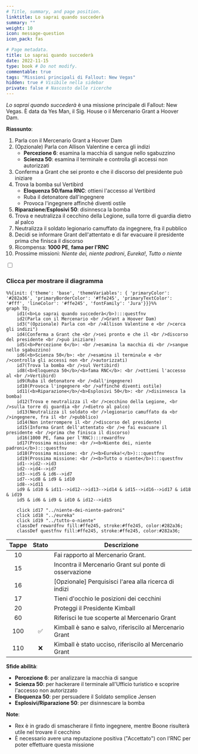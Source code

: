 ```yaml
---
# Title, summary, and page position.
linktitle: Lo saprai quando succederà
summary: ""
weight: 10
icon: message-question
icon_pack: fas

# Page metadata.
title: Lo saprai quando succederà
date: 2022-11-15
type: book # Do not modify.
commentable: true
tags: "Missioni principali di Fallout: New Vegas"
hidden: true # Visibile nella sidebar
private: false # Nascosto dalle ricerche
---
```


<div class="fnv">


*Lo saprai quando succederà* è una missione principale di Fallout: New Vegas. È data da Yes Man, il Sig. House o il Mercenario Grant a Hoover Dam.

**Riassunto**:
1. Parla con il Mercenario Grant a Hoover Dam
2. (Opzionale) Parla con Allison Valentine e cerca gli indizi
   - **Percezione 6**: esamina la macchia di sangue nello sgabuzzino
   - **Scienza 50**: esamina il terminale e controlla gli accessi non autorizzati
3. Conferma a Grant che sei pronto e che il discorso del presidente può iniziare
4. Trova la bomba sul Vertibird
   - **Eloquenza 50**/**fama RNC**: ottieni l'accesso al Vertibird
   - Ruba il detonatore dall'ingegnere
   - Provoca l'ingegnere affinché diventi ostile
5. **Riparazione**/**Esplosivi 50**: disinnesca la bomba
6.  Trova e neutralizza il cecchino della Legione, sulla torre di guardia dietro al palco
7.  Neutralizza il soldato legionario camuffato da ingegnere, fra il pubblico
8.  Decidi se informare Grant dell'attentato e di far evacuare il presidente prima che finisca il discorso
9.  Ricompensa: **1000 PE**, **fama per l'RNC**
10. Prossime missioni: *Niente dei, niente padroni*, *Eureka!*, *Tutto o niente*

<section class="chart-collapse">
<input type="checkbox" name="collapse2" id="handle2">
<h3 class="handle">
<label for="handle2">Clicca per mostrare il diagramma</label>
</h3>
<div class="content">

```mermaid
%%{init: {'theme': 'base', 'themeVariables': { 'primaryColor': '#282a36', 'primaryBorderColor': '#ffe245', 'primaryTextColor': '#fff', 'lineColor': '#ffe245', 'fontFamily': 'Jura'}}}%%
graph TD;
    id1(<b>Lo saprai quando succederà</b>):::questfnv
    id2(Parla con il Mercenario <br />Grant a Hoover Dam)
    id3("(Opzionale) Parla con <br />Allison Valentine e <br />cerca gli indizi")
    id4(Conferma a Grant che <br />sei pronto e che il <br />discorso del presidente <br />può iniziare)
    id5(<b>Percezione 6</b>: <br />esamina la macchia di <br />sangue nello sgabuzzino)
    id6(<b>Scienza 50</b>: <br />esamina il terminale e <br />controlla gli accessi non <br />autorizzati)
    id7(Trova la bomba <br />sul Vertibird) 
    id8(<b>Eloquenza 50</b>/<b>fama RNC</b>: <br />ottieni l'accesso al <br />Vertibird)
    id9(Ruba il detonatore <br />dall'ingegnere)
    id10(Provoca l'ingegnere <br />affinché diventi ostile)
    id11(<b>Riparazione</b>/<b>Esplosivi 50</b>: <br />disinnesca la bomba)
    id12(Trova e neutralizza il <br />cecchino della Legione, <br />sulla torre di guardia <br />dietro al palco)
    id13(Neutralizza il soldato <br />legionario camuffato da <br />ingegnere, fra il <br />pubblico)
    id14(Non interrompere il <br />discorso del presidente)
    id15(Informa Grant dell'attentato <br />e fai evacuare il presidente <br />prima che finisca il discorso) 
    id16(1000 PE, fama per l'RNC):::rewardfnv
    id17(Prossima missione: <br /><b>Niente dei, niente padroni</b>):::questfnv
    id18(Prossima missione: <br /><b>Eureka!</b>):::questfnv
    id19(Prossima missione: <br /><b>Tutto o niente</b>):::questfnv
    id1-->id2-->id3
    id2-->id4-->id7
    id3-->id5 & id6-->id7
    id7-->id8 & id9 & id10
    id8-->id11
    id9 & id10 & id11-->id12-->id13-->id14 & id15-->id16-->id17 & id18 & id19
    id5 & id6 & id9 & id10 & id12-->id15
    
    click id17 "../niente-dei-niente-padroni"
    click id18 "../eureka"
    click id19 "../tutto-o-niente"
    classDef rewardfnv fill:#ffe245, stroke:#ffe245, color:#282a36;
    classDef questfnv fill:#ffe245, stroke:#ffe245, color:#282a36;
```

</div>
</section>

| Tappe |       Stato        | Descrizione |
|:-----:|:------------------:| ----------- |
|                           10                          |            | Fai rapporto al Mercenario Grant.                                                                                                                                           |
|                           15                          |            | Incontra il Mercenario Grant sul ponte di osservazione                                                                                                                      |
|                           16                          |            | [Opzionale] Perquisisci l'area alla ricerca di indizi                                                                                                                       |
|                           17                          |            | Tieni d'occhio le posizioni dei cecchini                                                                                                                                    |
|                           20                          |            | Proteggi il Presidente Kimball                                                                                                                                              |
|                           60                          |            | Riferisci le tue scoperte al Mercenario Grant                                                                                                                               |
|                          100                          | :white_check_mark: | Kimball è sano e salvo, riferiscilo al Mercenario Grant                                                                                                                     |
|                          110                          |   ❌  | Kimball è stato ucciso, riferiscilo al Mercenario Grant                                                                                                                     |



**Sfide abilità**:
- **Percezione 6**: per analizzare la macchia di sangue
- **Scienza 50**: per hackerare il terminale all'Ufficio turistico e scoprire l'accesso non autorizzato
- **Eloquenza 50**: per persuadere il Soldato semplice Jensen
- **Esplosivi/Riparazione 50**: per disinnescare la bomba



**Note**:
- Rex è in grado di smascherare il finto ingegnere, mentre Boone risulterà utile nel trovare il cecchino
- È necessario avere una reputazione positiva ("Accettato") con l'RNC per poter effettuare questa missione


</div>


